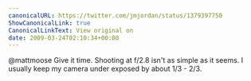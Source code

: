 ```yaml
---
canonicalURL: https://twitter.com/jmjordan/status/1379397750
ShowCanonicalLink: true
CanonicalLinkText: View original on
date: 2009-03-24T02:10:34+00:00
---
```

@mattmoose Give it time. Shooting at f/2.8 isn't as simple as it seems. I usually keep my camera under exposed by about 1/3 - 2/3.